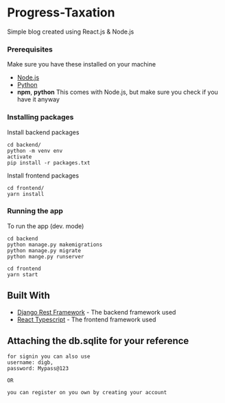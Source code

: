 # Progress-Taxation

Simple blog created using React.js & Node.js

### Prerequisites

Make sure you have these installed on your machine

* [Node.js](https://nodejs.org/en/download/)
* [Python](https://www.python.org/about/gettingstarted/)
* **npm**, **python** This comes with Node.js, but make sure you check if you have it anyway

### Installing packages

Install backend packages

```
cd backend/
python -m venv env
activate 
pip install -r packages.txt
```

Install frontend packages

```
cd frontend/
yarn install
```

### Running the app

To run the app (dev. mode)

```
cd backend
python manage.py makemigrations
python manage.py migrate
python mange.py runserver

cd frontend
yarn start
```

## Built With

* [Django Rest Framework](https://www.django-rest-framework.org/tutorial/quickstart/) - The backend framework used
* [React Typescript](https://create-react-app.dev/docs/adding-typescript/) - The frontend framework used
<!-- * [MySql](https://www.mysql.com/) - Database platform used -->


## Attaching the db.sqlite for your reference 
```
for signin you can also use 
username: digb, 
password: Mypass@123

OR

you can register on you own by creating your account
```
